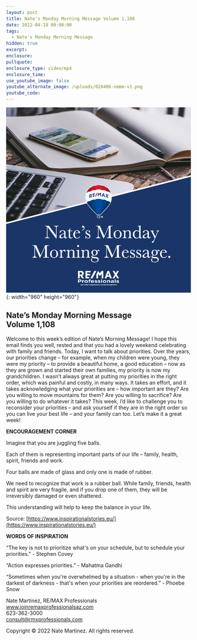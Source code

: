 ```yaml
---
layout: post
title: Nate's Monday Morning Message Volume 1,108
date: 2022-04-18 00:00:00
tags:
  - Nate's Monday Morning Message
hidden: true
excerpt:
enclosure:
pullquote:
enclosure_type: video/mp4
enclosure_time:
use_youtube_image: false
youtube_alternate_image: /uploads/020406-nmmm-v1.png
youtube_code:
---
```

![](/uploads/020406-nmmm-v1-1.png){: width="960" height="960"}

## **Nate’s Monday Morning Message<br>Volume 1,108**

Welcome to this week’s edition of Nate’s Morning Message\! I hope this email finds you well, rested and that you had a lovely weekend celebrating with family and friends. Today, I want to talk about priorities. Over the years, our priorities change – for example, when my children were young, they were my priority – to provide a beautiful home, a good education – now as they are grown and started their own families, my priority is now my grandchildren. I wasn’t always great at putting my priorities in the right order, which was painful and costly, in many ways. It takes an effort, and it takes acknowledging what your priorities are – how important are they? Are you willing to move mountains for them? Are you willing to sacrifice? Are you willing to do whatever it takes? This week, I’d like to challenge you to reconsider your priorities – and ask yourself if they are in the right order so you can live your best life – and your family can too. Let’s make it a great week\!

**ENCOURAGEMENT CORNER**

Imagine that you are juggling five balls.

Each of them is representing important parts of our life – family, health, spirit, friends and work.

Four balls are made of glass and only one is made of rubber.

We need to recognize that work is a rubber ball. While family, friends, health and spirit are very fragile, and if you drop one of them, they will be irreversibly damaged or even shattered.

This understanding will help to keep the balance in your life.

Source: [https://www.inspirationalstories.eu/](https://www.inspirationalstories.eu/)

**WORDS OF INSPIRATION**

“The key is not to prioritize what's on your schedule, but to schedule your priorities.” - Stephen Covey

“Action expresses priorities.” - Mahatma Gandhi

“Sometimes when you're overwhelmed by a situation - when you're in the darkest of darkness - that's when your priorities are reordered.” - Phoebe Snow

Nate Martinez, RE/MAX Professionals<br>www.joinremaxprofessionalsaz.com<br>623-362-3000<br>consult@rmxprofessionals.com

Copyright &copy; 2022 Nate Martinez. All rights reserved.
